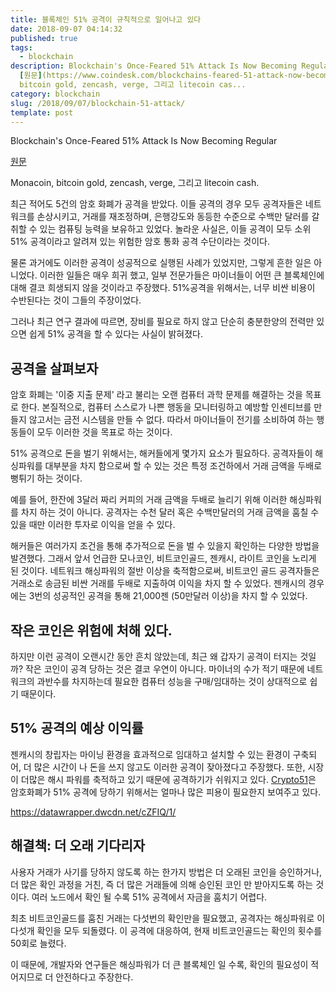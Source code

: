 ```yaml
---
title: 블록체인 51% 공격이 규칙적으로 일어나고 있다
date: 2018-09-07 04:14:32
published: true
tags:
  - blockchain
description: Blockchain's Once-Feared 51% Attack Is Now Becoming Regular
  [원문](https://www.coindesk.com/blockchains-feared-51-attack-now-becoming-regular/)  Monacoin,
  bitcoin gold, zencash, verge, 그리고 litecoin cas...
category: blockchain
slug: /2018/09/07/blockchain-51-attack/
template: post
---
```


Blockchain's Once-Feared 51% Attack Is Now Becoming Regular

[원문](https://www.coindesk.com/blockchains-feared-51-attack-now-becoming-regular/)

Monacoin, bitcoin gold, zencash, verge, 그리고 litecoin cash.

최근 적어도 5건의 암호 화폐가 공격을 받았다. 이들 공격의 경우 모두 공격자들은 네트워크를 손상시키고, 거래를 재조정하며, 은행강도와 동등한 수준으로 수백만 달러를 갈취할 수 있는 컴퓨팅 능력을 보유하고 있었다. 놀라운 사실은, 이들 공격이 모두 소위 51% 공격이라고 알려져 있는 위험한 암호 통화 공격 수단이라는 것이다.

물론 과거에도 이러한 공격이 성공적으로 실행된 사례가 있었지만, 그렇게 흔한 일은 아니었다. 이러한 일들은 매우 희귀 했고, 일부 전문가들은 마이너들이 어떤 큰 블록체인에 대해 결코 희생되지 않을 것이라고 주장했다. 51%공격을 위해서는, 너무 비싼 비용이 수반된다는 것이 그들의 주장이었다.

그러나 최근 연구 결과에 따르면, 장비를 필요로 하지 않고 단순히 충분한양의 전력만 있으면 쉽게 51% 공격을 할 수 있다는 사실이 밝혀졌다.

## 공격을 살펴보자

암호 화폐는 '이중 지출 문제' 라고 불리는 오랜 컴퓨터 과학 문제를 해결하는 것을 목표로 한다. 본질적으로, 컴퓨터 스스로가 나쁜 행동을 모니터링하고 예방할 인센티브를 만들지 않고서는 금전 시스템을 만들 수 없다. 따라서 마이너들이 전기를 소비하여 하는 행동들이 모두 이러한 것을 목표로 하는 것이다.

51% 공격으로 돈을 벌기 위해서는, 해커들에게 몇가지 요소가 필요하다. 공격자들이 해싱파워를 대부분을 차지 함으로써 할 수 있는 것은 특정 조건하에서 거래 금액을 두배로 뻥튀기 하는 것이다.

예를 들어, 한잔에 3달러 짜리 커피의 거래 금액을 두배로 늘리기 위해 이러한 해싱파워를 차지 하는 것이 아니다. 공격자는 수천 달러 혹은 수백만달러의 거래 금액을 훔칠 수 있을 때만 이러한 투자로 이익을 얻을 수 있다.

해커들은 여러가지 조건을 통해 추가적으로 돈을 벌 수 있을지 확인하는 다양한 방법을 발견했다. 그래서 앞서 언급한 모나코인, 비트코인골드, 젠캐시, 라이트 코인을 노리게 된 것이다. 네트워크 해싱파워의 절반 이상을 축적함으로써, 비트코인 골드 공격자들은 거래소로 송금된 비싼 거래를 두배로 지출하여 이익을 차지 할 수 있었다. 젠캐시의 경우에는 3번의 성공적인 공격을 통해 21,000젠 (50만달러 이상)을 차지 할 수 있었다.

## 작은 코인은 위험에 처해 있다.

하지만 이런 공격이 오랜시간 동안 흔치 않았는데, 최근 왜 갑자기 공격이 터지는 것일까? 작은 코인이 공격 당하는 것은 결코 우연이 아니다. 마이너의 수가 적기 때문에 네트워크의 과반수를 차지하는데 필요한 컴퓨터 성능을 구매/임대하는 것이 상대적으로 쉽기 때문이다.

## 51% 공격의 예상 이익률

젠캐시의 창립자는 마이닝 환경을 효과적으로 임대하고 설치할 수 있는 환경이 구축되어, 더 많은 시간이 나 돈을 쓰지 않고도 이러한 공격이 잦아졌다고 주장했다. 또한, 시장이 더많은 해시 파워를 축적하고 있기 때문에 공격하기가 쉬워지고 있다. [Crypto51](https://www.crypto51.app/)은 암호화폐가 51% 공격에 당하기 위해서는 얼마나 많은 피용이 필요한지 보여주고 있다.

https://datawrapper.dwcdn.net/cZFIQ/1/

## 해결책: 더 오래 기다리자

사용자 거래가 사기를 당하지 않도록 하는 한가지 방법은 더 오래된 코인을 승인하거나, 더 많은 확인 과정을 거친, 즉 더 많은 거래들에 의해 승인된 코인 만 받아지도록 하는 것이다. 여러 노드에서 확인 될 수록 51% 공격에서 자금을 훔치기 어렵다.

최초 비트코인골드를 훔친 거래는 다섯번의 확인만을 필요했고, 공격자는 해싱파워로 이 다섯개 확인을 모두 되돌렸다. 이 공격에 대응하여, 현재 비트코인골드는 확인의 횟수를 50회로 늘렸다.

이 때문에, 개발자와 연구들은 해싱파워가 더 큰 블록체인 일 수록, 확인의 필요성이 적어지므로 더 안전하다고 주장한다.
